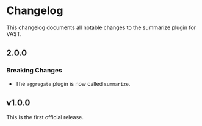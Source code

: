 # Changelog

This changelog documents all notable changes to the summarize plugin for VAST.
## 2.0.0

### Breaking Changes

- The `aggregate` plugin is now called `summarize`.

## v1.0.0

This is the first official release.
